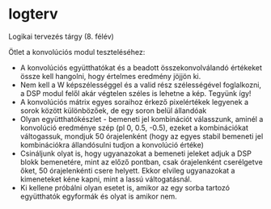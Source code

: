 # logterv
Logikai tervezés tárgy (8. félév)

Ötlet a konvolúciós modul teszteléséhez:
 - A konvolúciós együtthatókat és a beadott összekonvolválandó értékeket össze kell hangolni, hogy értelmes eredmény jöjjön ki.
 - Nem kell a W képszélességgel és a valid rész szélességével foglalkozni, a DSP modul felől akár végtelen széles is lehetne a kép. Tegyünk így!
 - A konvolúciós mátrix egyes soraihoz érkező pixelértékek legyenek a sorok között különbözőek, de egy soron belül állandóak
 - Olyan együtthatókészlet - bemeneti jel kombinációt válasszunk, aminél a konvolúció eredménye szép (pl 0, 0.5, -0.5), ezeket a kombinációkat váltogassuk, mondjuk 50 órajelenként (hogy az egyes stabil bemeneti jel kombinációkra állandósulni tudjon a konvolúció értéke)
 - Csináljunk olyat is, hogy ugyanazokat a bemeneti jeleket adjuk a DSP blokk bemenetére, mint az előző pontban, csak órajelenként cserélgetve őket, 50 órajelenkénti csere helyett. Ekkor elvileg ugyanazokat a kimeneteket kéne kapni, mint a lassú váltogatásnál.
 - Ki kellene próbálni olyan esetet is, amikor az egy sorba tartozó együtthatók egyformák és olyat is amikor nem.

